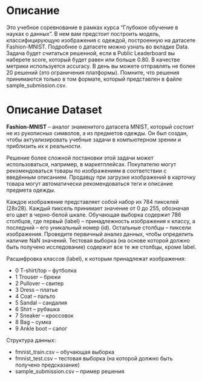 # Описание

Это учебное соревнование в рамках курса “Глубокое обучение в науках о данных”. В нем вам предстоит построить модель, классифицирующую изображения с одеждой, построенную на датасете Fashion-MNIST. Подробнее о датасете можно узнать во вкладке Data. Задача будет считаться решенной, если в Public Leaderboard вы наберете score, который будет равен или больше 0.80. В качестве метрики используется accuracy. В день вы можете отправлять не более 20 решений (это ограничения платформы). Помните, что решения принимаются только в том формате, который представлен в файле sample_submission.csv.

# Описание Dataset

**Fashion-MNIST** – аналог знаменитого датасета MNIST, который состоит не из рукописных символов, а из предметов одежды. Он был создан, чтобы актуализировать учебные задачи в компьютерном зрении и приблизить их к реальности.

Решение более сложной постановки этой задачи может использоваться, например, в маркетплейсах. Покупателю могут рекомендоваться товары по изображениям в соответствии с введённым описанием. Продавцу при загрузке изображений в карточку товара могут автоматически рекомендоваться теги и описание предмета одежды.

Каждое изображение представляет собой набор их 784 пикселей (28x28). Каждый пиксель принимает значение от 0 до 255, обозначая его цвет в черно-белой шкале. Обучающая выборка содержит 786 столбцов, где первый (label) – принадлежность изображения к классу, а последний – его уникальный номер (id). Остальные столбцы – пиксели изображения.
Проведите первичный анализ данных, чтобы определить наличие NaN значений.
Тестовая выборка (на основе которой должно быть получено исследование) содержит все те же столбцы, кроме label.

Расшифровка классов (label), к которым принадлежат изображения:

* 0 T-shirt/top – футболка
* 1 Trouser – брюки
* 2 Pullover – свитер
* 3 Dress – платье
* 4 Coat – пальто
* 5 Sandal – сандалия
* 6 Shirt – рубашка
* 7 Sneaker – кроссовок
* 8 Bag – сумка
* 9 Ankle boot – сапог

Структура данных:

* fmnist_train.csv – обучающая выборка
* fmnist_test.csv – тестовая выборка (на которой должно быть получено предсказание)
* sample_submission.csv – пример решения
